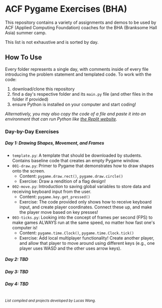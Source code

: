 # ACF Pygame Exercises (BHA)

This repository contains a variety of assignments and demos to be used by ACF (Applied Computing Foundation) coaches for the BHA (Branksome Hall Asia) summer camp.

This list is not exhaustive and is sorted by day.

## How To Use

Every folder represents a single day, with comments inside of every file
introducing the problem statement and templated code. To work with the code:

1. download/clone this repository
2. find a day's respective folder and its `main.py` file (and other files in the folder if provided)
3. ensure Python is installed on your computer and start coding!<br/>

_Alternatively, you may also copy the code of a file and paste it into an environment that can run Python like [the Replit website](https://replit.com/~)._

### Day-by-Day Exercises

##### Day 1: Drawing Shapes, Movement, and Frames

-   `template.py`: A template that should be downloaded by students. Contains baseline code that creates an empty Pygame window.
-   `001-draw.py`: Primer to Pygame that demonstrates how to draw shapes onto the screen.
    -   Content: `pygame.draw.rect()`, `pygame.draw.circle()`
    -   Exercise: Draw a rendition of a flag design!
-   `002-move.py`: Introduction to saving global variables to store data and receiving keyboard input from the user.
    -   Content: `pygame.key.get_pressed()`
    -   Exercise: The code provided only shows how to receive keyboard input, and create player coordinates. Connect these up, and make the player move based on key presses!
-   `003-ticks.py`: Looking into the concept of frames per second (FPS) to make games ALWAYS run at the same speed, no matter how fast one's computer is!
    -   Content: `pygame.time.Clock()`, `pygame.time.Clock.tick()`
    -   Exercise: Add local multiplayer functionality! Create another player, and allow that player to move around using different keys (e.g., one player uses WASD and the other uses arrow keys).

##### Day 2: TBD

##### Day 3: TBD

##### Day 4: TBD

<br>
<small><i>List compiled and projects developed by Lucas Wang.
</i></small>
